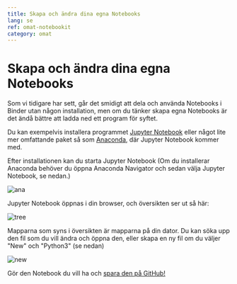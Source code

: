 ```yaml
---
title: Skapa och ändra dina egna Notebooks
lang: se
ref: omat-notebookit
category: omat
---
```


# Skapa och ändra dina egna Notebooks

Som vi tidigare har sett, går det smidigt att dela och använda Notebooks i Binder
utan någon installation, men om du tänker skapa egna Notebooks är det ändå bättre att ladda ned ett program för syftet.

Du kan exempelvis installera programmet [Jupyter Notebook](https://jupyter.org/) eller något lite mer omfattande
paket så som [Anaconda](https://www.anaconda.com/products/individual), där Jupyter Notebook kommer med.

Efter installationen kan du starta Jupyter Notebook (Om du installerar Anaconda behöver du öppna Anaconda Navigator och sedan välja Jupyter Notebook, se nedan.)

![ana](/assets/img/ana.png)

Jupyter Notebook öppnas i din browser, och översikten ser ut så här:

![tree](/assets/img/tree.png)

Mapparna som syns i översikten är mapparna på din dator. Du kan söka upp den fil som du vill ändra och
öppna den, eller skapa en ny fil om du väljer "New" och "Python3" (se nedan)

![new](/assets/img/tree2.png)

Gör den Notebook du vill ha och [spara den på GitHub!](/fi/omat-materiaalit/github)